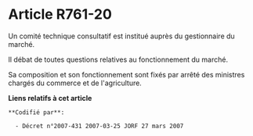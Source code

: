 # Article R761-20

Un comité technique consultatif est institué auprès du gestionnaire du marché.

Il débat de toutes questions relatives au fonctionnement du marché.

Sa composition et son fonctionnement sont fixés par arrêté des ministres chargés du commerce et de l'agriculture.

**Liens relatifs à cet article**

	**Codifié par**:

	  - Décret n°2007-431 2007-03-25 JORF 27 mars 2007
